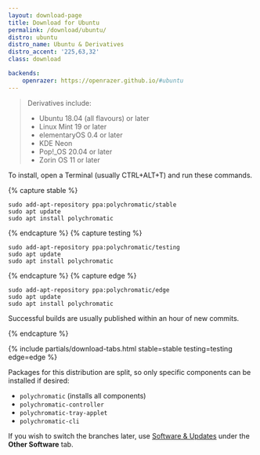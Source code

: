 ```yaml
---
layout: download-page
title: Download for Ubuntu
permalink: /download/ubuntu/
distro: ubuntu
distro_name: Ubuntu & Derivatives
distro_accent: '225,63,32'
class: download

backends:
    openrazer: https://openrazer.github.io/#ubuntu
---
```


> Derivatives include:
>
> * Ubuntu 18.04 (all flavours) or later
> * Linux Mint 19 or later
> * elementaryOS 0.4 or later
> * KDE Neon
> * Pop!_OS 20.04 or later
> * Zorin OS 11 or later
>

To install, open a Terminal (usually CTRL+ALT+T) and run these commands.

{% capture stable %}

```shell
sudo add-apt-repository ppa:polychromatic/stable
sudo apt update
sudo apt install polychromatic
```


{% endcapture %}
{% capture testing %}

```shell
sudo add-apt-repository ppa:polychromatic/testing
sudo apt update
sudo apt install polychromatic
```

{% endcapture %}
{% capture edge %}

```shell
sudo add-apt-repository ppa:polychromatic/edge
sudo apt update
sudo apt install polychromatic
```

Successful builds are usually published within an hour of new commits.

{% endcapture %}

{% include partials/download-tabs.html
    stable=stable
    testing=testing
    edge=edge
%}

Packages for this distribution are split, so only specific components
can be installed if desired:

* `polychromatic` (installs all components)
* `polychromatic-controller`
* `polychromatic-tray-applet`
* `polychromatic-cli`

If you wish to switch the branches later, use [Software & Updates](https://wiki.ubuntu.com/SoftwareAndUpdatesSettings)
under the **Other Software** tab.
